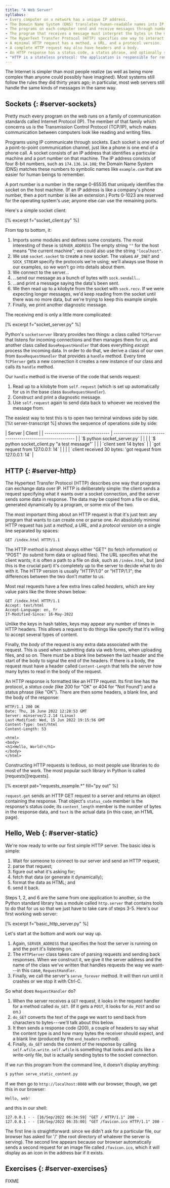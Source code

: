 ```yaml
---
title: "A Web Server"
syllabus:
- Every computer on a network has a unique IP address.
- The Domain Name System (DNS) translates human-readable names into IP addresses.
- The programs on each computer send and receive messages through numbered sockets.
- The program that receives a message must interpret the bytes in the message.
- The HyperText Transfer Protocol (HTTP) specifies one way to interact via messages over sockets.
- A minimal HTTP request has a method, a URL, and a protocol version.
- A complete HTTP request may also have headers and a body.
- An HTTP response has a status code, a status phrase, and optionally some headers and a body.
- "HTTP is a stateless protocol: the application is responsible for remembering things between requests."
---
```


The Internet is simpler than most people realize
(as well as being more complex than anyone could possibly have imagined).
Most systems still follow the rules they did thirty years ago;
in particular,
most web servers still handle the same kinds of messages in the same way.

## Sockets {: #server-sockets}

Pretty much every program on the web
runs on a family of communication standards called Internet Protocol (IP).
The member of that family which concerns us is the Transmission Control Protocol (TCP/IP),
which makes communication between computers look like reading and writing files.

Programs using IP communicate through sockets.
Each socket is one end of a point-to-point communication channel,
just like a phone is one end of a phone call.
A socket consists of an IP address that identifies a particular machine
and a port number on that machine.
The IP address consists of four 8-bit numbers,
such as `174.136.14.108`;
the Domain Name System (DNS) matches these numbers to symbolic names like `example.com`
that are easier for human beings to remember.

A port number is a number in the range 0-65535
that uniquely identifies the socket on the host machine.
(If an IP address is like a company's phone number,
then a port number is like an extension.)
Ports 0-1023 are reserved for the operating system's use;
anyone else can use the remaining ports.

Here's a simple socket client:

[% excerpt f="socket_client.py" %]

From top to bottom, it:

1.  Imports some modules and defines some constants.
    The most interesting of these is `SERVER_ADDRESS`
    The empty string `""` for the host means "the current machine";
    we could also use the string `"localhost"`.
2.  We use `socket.socket` to create a new socket.
    The values `AF_INET` and `SOCK_STREAM` specify the protocols we're using;
    we'll always use those in our examples,
    so we won't go into details about them.
3.  We connect to the server...
4.  ...send our message as a bunch of bytes with `sock.sendall`...
5.  ...and print a message saying the data's been sent.
6.  We then read up to a kilobyte from the socket with `sock.recv`.
    If we were expecting longer messages,
    we'd keep reading from the socket until there was no more data,
    but we're trying to keep this example simple.
7.  Finally, we print another diagnostic message.

The receiving end is only a little more complicated:

[% excerpt f="socket_server.py" %]

Python's `socketserver` library provides two things:
a class called `TCPServer` that listens for incoming connections
and then manages them for us,
and another class called `BaseRequestHandler`
that does everything *except* process the incoming data.
In order to do that,
we derive a class of our own from `BaseRequestHandler` that provides a `handle` method.
Every time `TCPServer` gets a new connection
it creates a new instance of our class
and calls its `handle` method.

Our `handle` method is the inverse of the code that sends request:

1.  Read up to a kilobyte from `self.request`
    (which is set up automatically for us in the base class `BaseRequestHandler`).
2.  Construct and print a diagnostic message.
3.  Use `self.request` again to send data back to whoever we received the message from.

The easiest way to test this is to open two terminal windows side by side.
[%t server-transcript %] shows the sequence of operations side by side:

<div class="table" id="server-transcript" caption="Sequence of operations in socket client/server interaction" markdown="1">
| Server                           | Client                                                      |
| -------------------------------- | ----------------------------------------------------------- |
| `$ python socket_server.py`      |                                                             |
|                                  | `$ python socket_client.py "a test message"`                |
|                                  | `client sent 14 bytes`                                      |
| `got request from 127.0.0.1: 14` |                                                             |
|                                  | `client received 30 bytes: 'got request from 127.0.0.1: 14` |
</div>

## HTTP {: #server-http}

The Hypertext Transfer Protocol (HTTP) describes one way that
programs can exchange data over IP.
HTTP is deliberately simple:
the client sends a request specifying what it wants over a socket connection,
and the server sends some data in response.
The data may be copied from a file on disk,
generated dynamically by a program,
or some mix of the two.

The most important thing about an HTTP request is that it's just text:
any program that wants to can create one or parse one.
An absolutely minimal HTTP request has just a *method*,
a *URL*,
and a *protocol version*
on a single line separated by spaces:

```
GET /index.html HTTP/1.1
```

The HTTP method is almost always either "GET" (to fetch information)
or "POST" (to submit form data or upload files).
The URL specifies what the client wants;
it is often a path to a file on disk,
such as `/index.html`,
but (and this is the crucial part)
it's completely up to the server to decide what to do with it.
The HTTP version is usually "HTTP/1.0" or "HTTP/1.1";
the differences between the two don't matter to us.

Most real requests have a few extra lines called *headers*,
which are key value pairs like the three shown below:

```
GET /index.html HTTP/1.1
Accept: text/html
Accept-Language: en, fr
If-Modified-Since: 16-May-2022
```

Unlike the keys in hash tables,
keys may appear any number of times in HTTP headers.
This allows a request to do things like
specify that it's willing to accept several types of content.

Finally,
the *body* of the request is any extra data associated with the request.
This is used when submitting data via web forms,
when uploading files,
and so on.
There must be a blank line between the last header and the start of the body
to signal the end of the headers.
If there is a body,
the request must have a header called `Content-Length`
that tells the server how many bytes to read in the body of the request.

An HTTP response is formatted like an HTTP request.
Its first line has the protocol,
a *status code* (like 200 for "OK" or 404 for "Not Found")
and a status phrase (like "OK").
There are then some headers,
a blank line,
and the body of the response:

```
HTTP/1.1 200 OK
Date: Thu, 16 June 2022 12:28:53 GMT
Server: minserve/2.2.14 (Linux)
Last-Modified: Wed, 15 Jun 2022 19:15:56 GMT
Content-Type: text/html
Content-Length: 53

<html>
<body>
<h1>Hello, World!</h1>
</body>
</html>
```

Constructing HTTP requests is tedious,
so most people use libraries to do most of the work.
The most popular such library in Python is called [requests][requests].

[% excerpt pat="requests_example.*" fill="py out" %]

`request.get` sends an HTTP GET request to a server
and returns an object containing the response.
That object's `status_code` member is the response's status code;
its `content_length` member  is the number of bytes in the response data,
and `text` is the actual data
(in this case, an HTML page).

## Hello, Web {: #server-static}

We're now ready to write our first simple HTTP server.
The basic idea is simple:

1.  Wait for someone to connect to our server and send an HTTP request;
2.  parse that request;
3.  figure out what it's asking for;
4.  fetch that data (or generate it dynamically);
5.  format the data as HTML; and
6.  send it back.

Steps 1, 2, and 6 are the same from one application to another,
so the Python standard library has a module called `http.server`
that contains tools to do that for us
so that we just have to take care of steps 3-5.
Here's our first working web server:

[% excerpt f="basic_http_server.py" %]

Let's start at the bottom and work our way up.

1.  Again, `SERVER_ADDRESS` that specifies the host the server is running on
    and the port it's listening on.
2.  The `HTTPServer` class takes care of parsing requests and sending back responses.
    When we construct it,
    we give it the server address and the name of the class we've written
    that handles requests the way we want---in this case, `RequestHandler`.
3.  Finally, we call the server's `serve_forever` method.
    It will then run until it crashes or we stop it with Ctrl-C.

So what does `RequestHandler` do?

1.  When the server receives a `GET` request,
    it looks in the request handler for a method called `do_GET`.
    (If it gets a `POST`, it looks for `do_POST` and so on.)
2.  `do_GET` converts the text of the page we want to send back
    from characters to bytes---we'll talk about this below.
3.  It then sends a response code (200),
    a couple of headers to say what the content type is
    and how many bytes the receiver should expect,
    and a blank line (produced by the `end_headers` method).
4.  Finally, `do_GET` sends the content of the response
    by calling `self.wfile.write`.
    `self.wfile` is something that looks and acts like a write-only file,
    but is actually sending bytes to the socket connection.

If we run this program from the command line,
it doesn't display anything:

```bash
$ python serve_static_content.py
```

If we then go to `http://localhost:8080` with our browser,
though,
we get this in our browser:

```
Hello, web!
```

and this in our shell:

```
127.0.0.1 - - [16/Sep/2022 06:34:59] "GET / HTTP/1.1" 200 -
127.0.0.1 - - [16/Sep/2022 06:35:00] "GET /favicon.ico HTTP/1.1" 200 -
```

The first line is straightforward:
since we didn't ask for a particular file,
our browser has asked for '/' (the root directory of whatever the server is serving).
The second line appears because
our browser automatically sends a second request
for an image file called `/favicon.ico`,
which it will display as an icon in the address bar if it exists.

## Exercises {: #server-exercises}

FIXME

